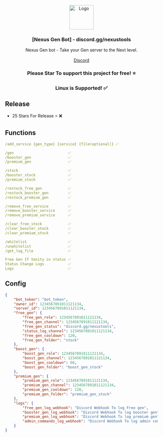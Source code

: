 <br/>
<p align="center">
  <a href="https://github.com/VatosV2/Nexus-MultiTool">
    <img src="https://cdn.discordapp.com/attachments/1209895707675205653/1209919950689411092/RmDJt7xVhNFTA6yvy3EWfsTbki45EeI67K93h75F_1.png?ex=66499303&is=66484183&hm=71e465675a795e95734ca80f5c82830917e77e532c2d9d7b98cedcf48214fcc0&" alt="Logo" width="80" height="80">
  </a>

  <h3 align="center">[Nexus Gen Bot] - discord.gg/nexustools</h3>

  <p align="center">
    Nexus Gen bot - Take your Gen server to the Next level.
    <br/>
    <br/>
    <a href="https://discord.gg/nexustools">Discord</a>
  </p>
</p>
<h3 align="center";">Please Star To support this project for free! ⭐</h3>
<h3 align="center";">Linux is Supported! ✅</h3>

## Release
- 25 Stars For Release ⭐ ❌

## Functions
```yaml
/add_service {gen_type} {service} {file(optional)} ✅ 

/gen                         ✅
/booster_gen                 ✅
/premium_gen                 ✅

/stock                       ✅    
/booster_stock               ✅
/premium_stock               ✅

/restock_free_gen            ✅
/restock_booster_gen         ✅
/restock_premium_gen         ✅

/remove_free_service         ✅
/remove_booster_service      ✅
/remove_premium_service      ✅

/clear_free_stock            ✅
/clear_booster_stock         ✅
/clear_premium_stock         ✅

/whitelist                   ✅
/unwhitelist                 ✅
/get_log_file                ✅

Free Gen If Vanity in status ✅
Status Change Logs           ✅
Logs                         ✅

```

## Config
```json
{
    "bot_token": "bot_token",
    "owner_id": 1234567891011121134,
    "server_id": 1234567891011121134,
    "free_gen": {
        "free_gen_role": 1234567891011121134,
        "free_gen_channel": 1234567891011121134,
        "free_gen_status": "discord.gg/nexustools",
        "status_log_channel": 1234567891011121134,
        "free_gen_cooldown": 120,
        "free_gen_folder": "stock"
    },
    "boost_gen": {
        "boost_gen_role": 1234567891011121134,
        "boost_gen_channel": 1234567891011121134,
        "boost_gen_cooldown": 60,
        "boost_gen_folder": "boost_gen_stock"
    },
    "premium_gen": {
        "premium_gen_role": 1234567891011121134,
        "premium_gen_channel": 1234567891011121134,
        "premium_gen_cooldown": 120,
        "premium_gen_folder": "premium_gen_stock"
    },
    "logs": {
        "free_gen_log_webhook": "Discord Webhook To log Free gen",
        "booster_gen_log_webhook": "Discord Webhook To log booster gen",
        "premium_gen_log_webhook": "Discord Webhook To log premium gen",
        "admin_commands_log_webhook": "Discord Webhook To log admin commands"
    }
}
```
